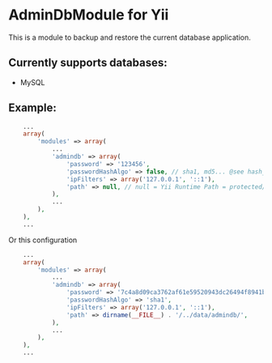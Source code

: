 # AdminDbModule for Yii

This is a module to backup and restore the current database application.

## Currently supports databases:
- MySQL

## Example:
```php
    ...
    array(
        'modules' => array(
            ...
            'admindb' => array(
                'password' => '123456',
                'passwordHashAlgo' => false, // sha1, md5... @see hash_algos()
                'ipFilters' => array('127.0.0.1', '::1'),
                'path' => null, // null = Yii Runtime Path = protected/runtime/admindb/
            ),
            ...
        ),
    ),
    ...
```
Or this configuration

```php
    ...
    array(
        'modules' => array(
            ...
            'admindb' => array(
                'password' => '7c4a8d09ca3762af61e59520943dc26494f8941b', // 123456
                'passwordHashAlgo' => 'sha1',
                'ipFilters' => array('127.0.0.1', '::1'),
                'path' => dirname(__FILE__) . '/../data/admindb/',
            ),
            ...
        ),
    ),
    ...
```